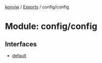 [konviw]() / [Exports](../modules.md) / config/config

# Module: config/config

## Interfaces

- [default](../interfaces/config_config.default.md)
